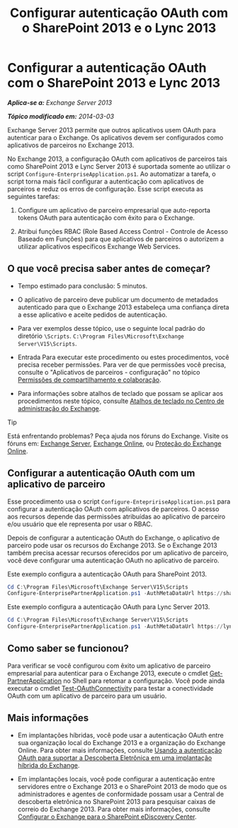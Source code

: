 ﻿---
title: 'Configurar autenticação OAuth com o SharePoint 2013 e o Lync 2013'
TOCTitle: Configurar a autenticação OAuth com o SharePoint 2013 e Lync 2013
ms:assetid: ca3c78a3-80cc-4df2-859f-0106bbd57a07
ms:mtpsurl: https://technet.microsoft.com/pt-br/library/JJ649094(v=EXCHG.150)
ms:contentKeyID: 50486623
ms.date: 05/22/2018
mtps_version: v=EXCHG.150
ms.translationtype: MT
---

# Configurar a autenticação OAuth com o SharePoint 2013 e Lync 2013

_**Aplica-se a:** Exchange Server 2013_

_**Tópico modificado em:** 2014-03-03_

Exchange Server 2013 permite que outros aplicativos usem OAuth para autenticar para o Exchange. Os aplicativos devem ser configurados como aplicativos de parceiros no Exchange 2013.

No Exchange 2013, a configuração OAuth com aplicativos de parceiros tais como SharePoint 2013 e Lync Server 2013 é suportada somente ao utilizar o script `Configure-EnterpriseApplication.ps1`. Ao automatizar a tarefa, o script torna mais fácil configurar a autenticação com aplicativos de parceiros e reduz os erros de configuração. Esse script executa as seguintes tarefas:

1.  Configure um aplicativo de parceiro empresarial que auto-reporta tokens OAuth para autenticação com êxito para o Exchange.

2.  Atribui funções RBAC (Role Based Access Control - Controle de Acesso Baseado em Funções) para que aplicativos de parceiros o autorizem a utilizar aplicativos específicos Exchange Web Services.

## O que você precisa saber antes de começar?

  - Tempo estimado para conclusão: 5 minutos.

  - O aplicativo de parceiro deve publicar um documento de metadados autenticado para que o Exchange 2013 estabeleça uma confiança direta a esse aplicativo e aceite pedidos de autenticação.

  - Para ver exemplos desse tópico, use o seguinte local padrão do diretório `\Scripts`. `C:\Program Files\Microsoft\Exchange Server\V15\Scripts`.

  - Entrada Para executar este procedimento ou estes procedimentos, você precisa receber permissões. Para ver de que permissões você precisa, consulte o "Aplicativos de parceiros - configuração" no tópico [Permissões de compartilhamento e colaboração](sharing-and-collaboration-permissions-exchange-2013-help.md).

  - Para informações sobre atalhos de teclado que possam se aplicar aos procedimentos neste tópico, consulte [Atalhos de teclado no Centro de administração do Exchange](keyboard-shortcuts-in-the-exchange-admin-center-exchange-online-protection-help.md).


> [!TIP]  
> Está enfrentando problemas? Peça ajuda nos fóruns do Exchange. Visite os fóruns em: <A href="https://go.microsoft.com/fwlink/p/?linkid=60612">Exchange Server</A>, <A href="https://go.microsoft.com/fwlink/p/?linkid=267542">Exchange Online</A>, ou <A href="https://go.microsoft.com/fwlink/p/?linkid=285351">Proteção do Exchange Online</A>.



## Configurar a autenticação OAuth com um aplicativo de parceiro

Esse procedimento usa o script `Configure-EntepririseApplication.ps1` para configurar a autenticação OAuth com aplicativos de parceiros. O acesso aos recursos depende das permissões atribuídas ao aplicativo de parceiro e/ou usuário que ele representa por usar o RBAC.

Depois de configurar a autenticação OAuth do Exchange, o aplicativo de parceiro pode usar os recursos do Exchange 2013. Se o Exchange 2013 também precisa acessar recursos oferecidos por um aplicativo de parceiro, você deve configurar uma autenticação OAuth no aplicativo de parceiro.

Este exemplo configura a autenticação OAuth para SharePoint 2013.

```powershell
Cd C:\Program Files\Microsoft\Exchange Server\V15\Scripts
Configure-EnterprisePartnerApplication.ps1 -AuthMetaDataUrl https://sharepoint.contoso.com/_layouts/15/metadata/json/1 -ApplicationType SharePoint
```

Este exemplo configura a autenticação OAuth para Lync Server 2013.

```powershell
Cd C:\Program Files\Microsoft\Exchange Server\V15\Scripts
Configure-EnterprisePartnerApplication.ps1 -AuthMetaDataUrl https://lync.contoso.com/metadata/json/1 -ApplicationType Lync
```

## Como saber se funcionou?

Para verificar se você configurou com êxito um aplicativo de parceiro empresarial para autenticar para o Exchange 2013, execute o cmdlet [Get-PartnerApplication](https://technet.microsoft.com/pt-br/library/jj218721\(v=exchg.150\)) no Shell para retomar a configuração. Você pode ainda executar o cmdlet [Test-OAuthConnectivity](https://technet.microsoft.com/pt-br/library/jj218623\(v=exchg.150\)) para testar a conectividade OAuth com um aplicativo de parceiro para um usuário.

## Mais informações

  - Em implantações híbridas, você pode usar a autenticação OAuth entre sua organização local do Exchange 2013 e a organização do Exchange Online. Para obter mais informações, consulte [Usando a autenticação OAuth para suportar a Descoberta Eletrônica em uma implantação híbrida do Exchange](using-oauth-authentication-to-support-ediscovery-in-an-exchange-hybrid-deployment-exchange-2013-help.md).

  - Em implantações locais, você pode configurar a autenticação entre servidores entre o Exchange 2013 e o SharePoint 2013 de modo que os administradores e agentes de conformidade possam usar a Central de descoberta eletrônica no SharePoint 2013 para pesquisar caixas de correio do Exchange 2013. Para obter mais informações, consulte [Configurar o Exchange para o SharePoint eDiscovery Center](configure-exchange-for-sharepoint-ediscovery-center-exchange-2013-help.md).